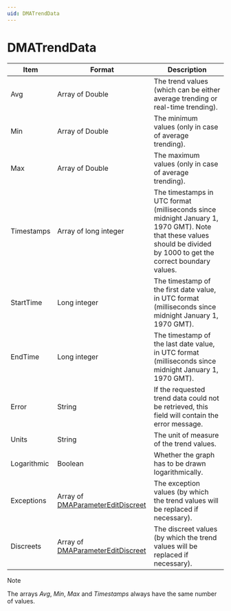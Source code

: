 ```yaml
---
uid: DMATrendData
---
```


# DMATrendData

| Item | Format | Description |
|--|--|--|
| Avg | Array of Double | The trend values (which can be either average trending or real-time trending). |
| Min | Array of Double | The minimum values (only in case of average trending). |
| Max | Array of Double | The maximum values (only in case of average trending). |
| Timestamps | Array of long integer | The timestamps in UTC format (milliseconds since midnight January 1, 1970 GMT). Note that these values should be divided by 1000 to get the correct boundary values. |
| StartTime | Long integer | The timestamp of the first date value, in UTC format (milliseconds since midnight January 1, 1970 GMT). |
| EndTime | Long integer | The timestamp of the last date value, in UTC format (milliseconds since midnight January 1, 1970 GMT). |
| Error | String | If the requested trend data could not be retrieved, this field will contain the error message. |
| Units | String | The unit of measure of the trend values. |
| Logarithmic | Boolean | Whether the graph has to be drawn logarithmically. |
| Exceptions | Array of [DMAParameterEditDiscreet](xref:DMAParameterEditDiscreet) | The exception values (by which the trend values will be replaced if necessary). |
| Discreets | Array of [DMAParameterEditDiscreet](xref:DMAParameterEditDiscreet) | The discreet values (by which the trend values will be replaced if necessary). |

> [!NOTE]
> The arrays *Avg*, *Min*, *Max* and *Timestamps* always have the same number of values.
